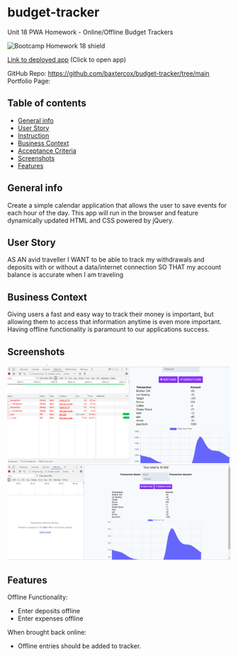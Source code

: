 # budget-tracker

Unit 18 PWA Homework - Online/Offline Budget Trackers

![Bootcamp Homework 18 shield](https://img.shields.io/badge/Bootcamp-Unit_18_PWA_Homework-green)

[Link to deployed app](https://shrouded-reaches-04951.herokuapp.com/)
(Click to open app)

GitHub Repo: https://github.com/baxtercox/budget-tracker/tree/main
Portfolio Page:

## Table of contents

- [General info](#general-info)
- [User Story](#user-story)
- [Instruction](#instructions)
- [Business Context](#business-contect)
- [Acceptance Criteria](#acceptance)
- [Screenshots](#screenshots)
- [Features](#features)

## General info

Create a simple calendar application that allows the user to save events for each hour of the day. This app will run in the browser and feature dynamically updated HTML and CSS powered by jQuery.

## User Story

AS AN avid traveller
I WANT to be able to track my withdrawals and deposits with or without a data/internet connection
SO THAT my account balance is accurate when I am traveling

## Business Context

Giving users a fast and easy way to track their money is important, but allowing them to access that information anytime is even more important. Having offline functionality is paramount to our applications success.

## Screenshots

![Example screenshot](./public/assets/images/offline.png)
![Example screenshot](./public/assets/images/online.png)

## Features

Offline Functionality:

- Enter deposits offline
- Enter expenses offline

When brought back online:

- Offline entries should be added to tracker.

